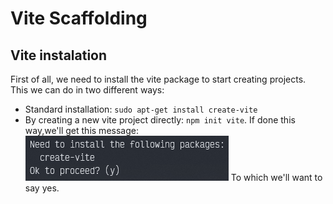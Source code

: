 # Vite Scaffolding

## Vite instalation
First of all, we need to install the vite package to start creating projects. This we can do in two different ways: 
  - Standard installation: ```sudo apt-get install create-vite```
  - By creating a new vite project directly: ```npm init vite```.
If done this way,we'll get this message: 
![vite-installation](./assets/vite-installation.jpg)
To which we'll want to say yes.


